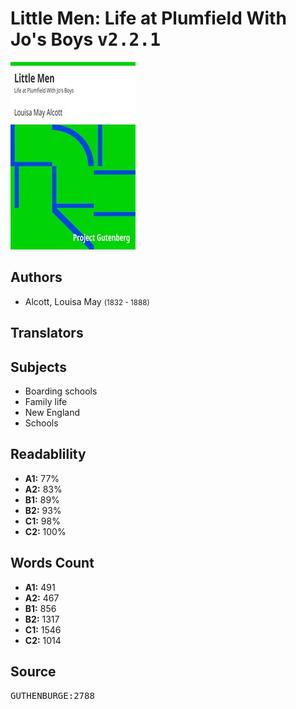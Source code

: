 # Little Men: Life at Plumfield With Jo's Boys <kbd>v2.2.1</kbd>

![](./cover.medium.jpg "")

## Authors


 - Alcott, Louisa May <small>(1832 - 1888)</small>

## Translators



## Subjects


 - Boarding schools
 - Family life
 - New England
 - Schools

## Readablility


 - **A1:** 77%
 - **A2:** 83%
 - **B1:** 89%
 - **B2:** 93%
 - **C1:** 98%
 - **C2:** 100%

## Words Count


 - **A1:** 491
 - **A2:** 467
 - **B1:** 856
 - **B2:** 1317
 - **C1:** 1546
 - **C2:** 1014

## Source


<kbd>GUTHENBURGE:2788</kbd>
